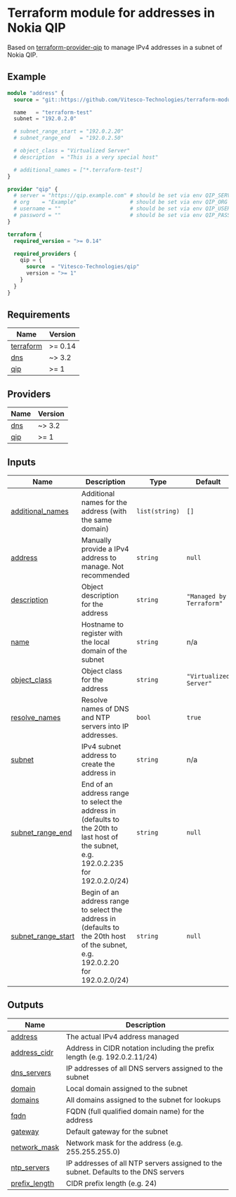# Terraform module for addresses in Nokia QIP

Based on [terraform-provider-qip](https://github.com/Vitesco-Technologies/terraform-provider-qip) to manage IPv4 addresses in a subnet of Nokia QIP.

<!-- BEGIN_TF_DOCS -->
## Example

```terraform
module "address" {
  source = "git::https://github.com/Vitesco-Technologies/terraform-module-qip-address"

  name   = "terraform-test"
  subnet = "192.0.2.0"

  # subnet_range_start = "192.0.2.20"
  # subnet_range_end   = "192.0.2.50"

  # object_class = "Virtualized Server"
  # description  = "This is a very special host"

  # additional_names = ["*.terraform-test"]
}

provider "qip" {
  # server = "https://qip.example.com" # should be set via env QIP_SERVER
  # org    = "Example"                 # should be set via env QIP_ORG
  # username = ""                      # should be set via env QIP_USERNAME
  # password = ""                      # should be set via env QIP_PASSWORD
}

terraform {
  required_version = ">= 0.14"

  required_providers {
    qip = {
      source  = "Vitesco-Technologies/qip"
      version = ">= 1"
    }
  }
}
```

## Requirements

| Name | Version |
|------|---------|
| <a name="requirement_terraform"></a> [terraform](#requirement\_terraform) | >= 0.14 |
| <a name="requirement_dns"></a> [dns](#requirement\_dns) | ~> 3.2 |
| <a name="requirement_qip"></a> [qip](#requirement\_qip) | >= 1 |

## Providers

| Name | Version |
|------|---------|
| <a name="provider_dns"></a> [dns](#provider\_dns) | ~> 3.2 |
| <a name="provider_qip"></a> [qip](#provider\_qip) | >= 1 |

## Inputs

| Name | Description | Type | Default | Required |
|------|-------------|------|---------|:--------:|
| <a name="input_additional_names"></a> [additional\_names](#input\_additional\_names) | Additional names for the address (with the same domain) | `list(string)` | `[]` | no |
| <a name="input_address"></a> [address](#input\_address) | Manually provide a IPv4 address to manage. Not recommended | `string` | `null` | no |
| <a name="input_description"></a> [description](#input\_description) | Object description for the address | `string` | `"Managed by Terraform"` | no |
| <a name="input_name"></a> [name](#input\_name) | Hostname to register with the local domain of the subnet | `string` | n/a | yes |
| <a name="input_object_class"></a> [object\_class](#input\_object\_class) | Object class for the address | `string` | `"Virtualized Server"` | no |
| <a name="input_resolve_names"></a> [resolve\_names](#input\_resolve\_names) | Resolve names of DNS and NTP servers into IP addresses. | `bool` | `true` | no |
| <a name="input_subnet"></a> [subnet](#input\_subnet) | IPv4 subnet address to create the address in | `string` | n/a | yes |
| <a name="input_subnet_range_end"></a> [subnet\_range\_end](#input\_subnet\_range\_end) | End of an address range to select the address in (defaults to the 20th to last host of the subnet, e.g. 192.0.2.235 for 192.0.2.0/24) | `string` | `null` | no |
| <a name="input_subnet_range_start"></a> [subnet\_range\_start](#input\_subnet\_range\_start) | Begin of an address range to select the address in (defaults to the 20th host of the subnet, e.g. 192.0.2.20 for 192.0.2.0/24) | `string` | `null` | no |

## Outputs

| Name | Description |
|------|-------------|
| <a name="output_address"></a> [address](#output\_address) | The actual IPv4 address managed |
| <a name="output_address_cidr"></a> [address\_cidr](#output\_address\_cidr) | Address in CIDR notation including the prefix length (e.g. 192.0.2.11/24) |
| <a name="output_dns_servers"></a> [dns\_servers](#output\_dns\_servers) | IP addresses of all DNS servers assigned to the subnet |
| <a name="output_domain"></a> [domain](#output\_domain) | Local domain assigned to the subnet |
| <a name="output_domains"></a> [domains](#output\_domains) | All domains assigned to the subnet for lookups |
| <a name="output_fqdn"></a> [fqdn](#output\_fqdn) | FQDN (full qualified domain name) for the address |
| <a name="output_gateway"></a> [gateway](#output\_gateway) | Default gateway for the subnet |
| <a name="output_network_mask"></a> [network\_mask](#output\_network\_mask) | Network mask for the address (e.g. 255.255.255.0) |
| <a name="output_ntp_servers"></a> [ntp\_servers](#output\_ntp\_servers) | IP addresses of all NTP servers assigned to the subnet. Defaults to the DNS servers |
| <a name="output_prefix_length"></a> [prefix\_length](#output\_prefix\_length) | CIDR prefix length (e.g. 24) |
<!-- END_TF_DOCS -->
